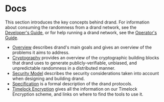 # Docs

This section introduces the key concepts behind drand. For information about consuming the randomness from a drand network, see the [Developer's Guide](/developer/), or for help running a drand network, see the [Operator's Guide](/operator/).

- [Overview](/docs/overview/) describes drand's main goals and gives an overview of the problems it aims to
  address.
- [Cryptography](/docs/cryptography/) provides an overview of the cryptographic building blocks that drand uses to generate publicly-verifiable, unbiased, and unpredictable randomness in a distributed manner.
- [Security Model](/docs/security-model/) describes the security considerations taken into account when designing and building drand.
- [Specification](/docs/specification/) is a formal description of the drand protocols.
- [Timelock Encryption](/docs/timelock/) gives all the information on our Timelock Encryption scheme, and links on where to find the tools to use it.
